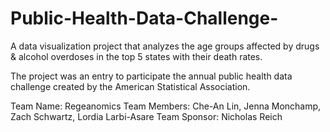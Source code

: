# Public-Health-Data-Challenge-
A data visualization project that analyzes the age groups affected by drugs &amp; alcohol overdoses in the top 5 states with their death rates.

The project was an entry to participate the annual public health data challenge created by the American Statistical Association. 

Team Name: Regeanomics
Team Members: Che-An Lin, Jenna Monchamp, Zach Schwartz, Lordia Larbi-Asare
Team Sponsor: Nicholas Reich
